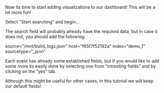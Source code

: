 Now its time to start adding visualizations to our dashboard! 
This will be a lot more fun!

Select "Start searching" and begin...

The search field will probably already have the required data, but in case it does not, you should add the following:

source="/mnt/build_logs.json" host="f65f7f52192a" index="demo_1" sourcetype=“_json" 
 
Each event has already some established fields, but if you would like to add some more its easily done by selecting one from "intresting fields" and by clicking on the "yes" tab.


Although this might be useful for other cases, in this tutorial we will keep our default fields!

